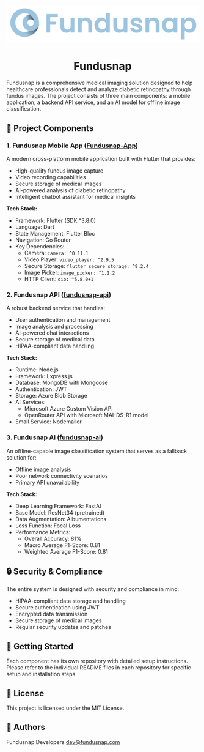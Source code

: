 <p align="center">
  <img src="assets/logo.png"/>
  <h1 align="center">Fundusnap</h1>
</p>

Fundusnap is a comprehensive medical imaging solution designed to help healthcare professionals detect and analyze diabetic retinopathy through fundus images. The project consists of three main components: a mobile application, a backend API service, and an AI model for offline image classification.

## 🏥 Project Components

### 1. Fundusnap Mobile App ([Fundusnap-App](https://github.com/fundusnap/Fundusnap-App))
A modern cross-platform mobile application built with Flutter that provides:
- High-quality fundus image capture
- Video recording capabilities
- Secure storage of medical images
- AI-powered analysis of diabetic retinopathy
- Intelligent chatbot assistant for medical insights

**Tech Stack:**
- Framework: Flutter (SDK ^3.8.0)
- Language: Dart
- State Management: Flutter Bloc
- Navigation: Go Router
- Key Dependencies:
  - Camera: `camera: ^0.11.1`
  - Video Player: `video_player: ^2.9.5`
  - Secure Storage: `flutter_secure_storage: ^9.2.4`
  - Image Picker: `image_picker: ^1.1.2`
  - HTTP Client: `dio: ^5.8.0+1`

### 2. Fundusnap API ([fundusnap-api](https://github.com/fundusnap/fundusnap-api))
A robust backend service that handles:
- User authentication and management
- Image analysis and processing
- AI-powered chat interactions
- Secure storage of medical data
- HIPAA-compliant data handling

**Tech Stack:**
- Runtime: Node.js
- Framework: Express.js
- Database: MongoDB with Mongoose
- Authentication: JWT
- Storage: Azure Blob Storage
- AI Services:
  - Microsoft Azure Custom Vision API
  - OpenRouter API with Microsoft MAI-DS-R1 model
- Email Service: Nodemailer

### 3. Fundusnap AI ([fundusnap-ai](https://github.com/fundusnap/fundusnap-ai))
An offline-capable image classification system that serves as a fallback solution for:
- Offline image analysis
- Poor network connectivity scenarios
- Primary API unavailability

**Tech Stack:**
- Deep Learning Framework: FastAI
- Base Model: ResNet34 (pretrained)
- Data Augmentation: Albumentations
- Loss Function: Focal Loss
- Performance Metrics:
  - Overall Accuracy: 81%
  - Macro Average F1-Score: 0.81
  - Weighted Average F1-Score: 0.81

## 🔒 Security & Compliance

The entire system is designed with security and compliance in mind:
- HIPAA-compliant data storage and handling
- Secure authentication using JWT
- Encrypted data transmission
- Secure storage of medical images
- Regular security updates and patches

## 🚀 Getting Started

Each component has its own repository with detailed setup instructions. Please refer to the individual README files in each repository for specific setup and installation steps.

## 📝 License

This project is licensed under the MIT License.

## 👥 Authors

Fundusnap Developers <dev@fundusnap.com>
